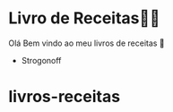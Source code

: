 # Livro de Receitas:man_cook:

Olá Bem vindo ao meu livros de receitas :cookie:

* Strogonoff

# livros-receitas

